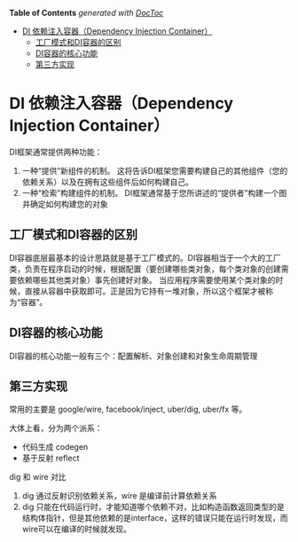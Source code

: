 <!-- START doctoc generated TOC please keep comment here to allow auto update -->
<!-- DON'T EDIT THIS SECTION, INSTEAD RE-RUN doctoc TO UPDATE -->
**Table of Contents**  *generated with [DocToc](https://github.com/thlorenz/doctoc)*

- [DI 依赖注入容器（Dependency Injection Container）](#di-%E4%BE%9D%E8%B5%96%E6%B3%A8%E5%85%A5%E5%AE%B9%E5%99%A8dependency-injection-container)
  - [工厂模式和DI容器的区别](#%E5%B7%A5%E5%8E%82%E6%A8%A1%E5%BC%8F%E5%92%8Cdi%E5%AE%B9%E5%99%A8%E7%9A%84%E5%8C%BA%E5%88%AB)
  - [DI容器的核心功能](#di%E5%AE%B9%E5%99%A8%E7%9A%84%E6%A0%B8%E5%BF%83%E5%8A%9F%E8%83%BD)
  - [第三方实现](#%E7%AC%AC%E4%B8%89%E6%96%B9%E5%AE%9E%E7%8E%B0)

<!-- END doctoc generated TOC please keep comment here to allow auto update -->

# DI 依赖注入容器（Dependency Injection Container）

DI框架通常提供两种功能：
1. 一种“提供”新组件的机制。
这将告诉DI框架您需要构建自己的其他组件（您的依赖关系）以及在拥有这些组件后如何构建自己。
2. 一种“检索”构建组件的机制。
DI框架通常基于您所讲述的“提供者”构建一个图并确定如何构建您的对象

## 工厂模式和DI容器的区别

DI容器底层最基本的设计思路就是基于工厂模式的。DI容器相当于一个大的工厂类，负责在程序启动的时候，根据配置（要创建哪些类对象，每个类对象的创建需要依赖哪些其他类对象）事先创建好对象。
当应用程序需要使用某个类对象的时候，直接从容器中获取即可。正是因为它持有一堆对象，所以这个框架才被称为“容器”。


## DI容器的核心功能
DI容器的核心功能一般有三个：配置解析、对象创建和对象生命周期管理

## 第三方实现

常用的主要是 google/wire, facebook/inject, uber/dig, uber/fx 等。

大体上看，分为两个派系：

- 代码生成 codegen
- 基于反射 reflect

dig 和 wire 对比

1. dig 通过反射识别依赖关系，wire 是编译前计算依赖关系
2. dig 只能在代码运行时，才能知道哪个依赖不对，比如构造函数返回类型的是结构体指针，但是其他依赖的是interface，这样的错误只能在运行时发现，而wire可以在编译的时候就发现。